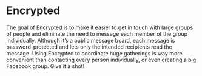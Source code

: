 # Encrypted

The goal of Encrypted is to make it easier to get in touch with large groups of people and eliminate the need to message each member of the group individually. Although it’s a public message board, each message is password-protected and lets only the intended recipients read the message. Using Encrypted to coordinate huge gatherings is way more convenient than contacting every person individually, or even creating a big Facebook group. Give it a shot! 
